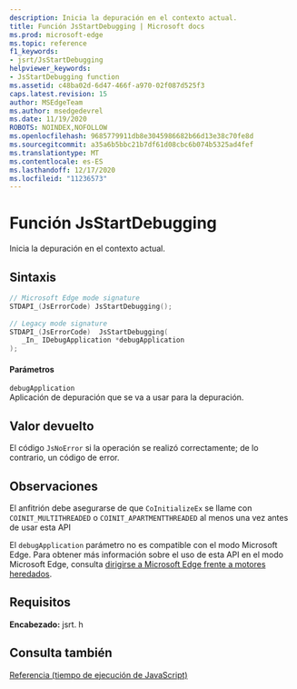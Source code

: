 ```yaml
---
description: Inicia la depuración en el contexto actual.
title: Función JsStartDebugging | Microsoft docs
ms.prod: microsoft-edge
ms.topic: reference
f1_keywords:
- jsrt/JsStartDebugging
helpviewer_keywords:
- JsStartDebugging function
ms.assetid: c48ba02d-6d47-466f-a970-02f087d525f3
caps.latest.revision: 15
author: MSEdgeTeam
ms.author: msedgedevrel
ms.date: 11/19/2020
ROBOTS: NOINDEX,NOFOLLOW
ms.openlocfilehash: 9685779911db8e3045986682b66d13e38c70fe8d
ms.sourcegitcommit: a35a6b5bbc21b7df61d08cbc6b074b5325ad4fef
ms.translationtype: MT
ms.contentlocale: es-ES
ms.lasthandoff: 12/17/2020
ms.locfileid: "11236573"
---
```

# Función JsStartDebugging

Inicia la depuración en el contexto actual.  
  
## Sintaxis  
  
```cpp  
// Microsoft Edge mode signature  
STDAPI_(JsErrorCode) JsStartDebugging();  
  
// Legacy mode signature  
STDAPI_(JsErrorCode)  JsStartDebugging(  
   _In_ IDebugApplication *debugApplication  
);  
```  
  
#### Parámetros  
 `debugApplication`  
 Aplicación de depuración que se va a usar para la depuración.  
  
## Valor devuelto  
 El código `JsNoError` si la operación se realizó correctamente; de lo contrario, un código de error.  
  
## Observaciones  
 El anfitrión debe asegurarse de que `CoInitializeEx` se llame con `COINIT_MULTITHREADED` o `COINIT_APARTMENTTHREADED` al menos una vez antes de usar esta API  
  
 El `debugApplication` parámetro no es compatible con el modo Microsoft Edge. Para obtener más información sobre el uso de esta API en el modo Microsoft Edge, consulta [dirigirse a Microsoft Edge frente a motores heredados](../chakra-hosting/targeting-edge-vs-legacy-engines-in-jsrt-apis.md).  
  
## Requisitos  
 **Encabezado:** jsrt. h  
  
## Consulta también  
 [Referencia (tiempo de ejecución de JavaScript)](../chakra-hosting/reference-javascript-runtime.md)
